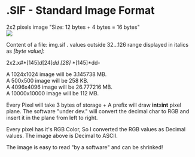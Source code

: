 # .SIF - Standard Image Format

2x2 pixels image "Size: 12 bytes + 4 bytes = 16 bytes" <br>
![](https://i.imgur.com/7T9MvdS.png)

Content of a file: img.sif . values outside 32...126 range displayed in italics as *[byte value]*:

2x2.x#*[145]*d*[24]*dd* *[28]* *[145]*dd-

A 1024x1024 image will be 3.145738 MB.<br>
A 500x500 image will be 258 KB.<br>
A 4096x4096 image will be 26.777216 MB.<br>
A 10000x10000 image will be 112 MB.<br>

Every Pixel will take 3 bytes of storage + A prefix will draw **int**x**int** pixel plane. The software "under dev." will convert the decimal char to RGB and insert it in the plane from left to right.

Every pixel has it's RGB Color, So I converted the RGB values as Decimal values. The image above is Decimal to ASCII.

The image is easy to read "by a software" and can be shrinked!
